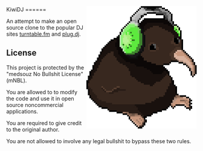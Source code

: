 <img src="public/images/logo.png" align="right">
KiwiDJ
======

An attempt to make an open source clone to the popular DJ sites [turntable.fm](http://turntable.fm) and [plug.dj](http://plug.dj).

License
-------
This project is protected by the "medsouz No Bullshit License" (mNBL).

You are allowed to to modify the code and use it in open source noncommercial applications.

You are required to give credit to the original author.

You are not allowed to involve any legal bullshit to bypass these two rules.